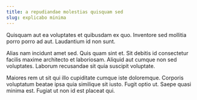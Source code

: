 ```yaml
---
title: a repudiandae molestias quisquam sed
slug: explicabo minima
---
```


Quisquam aut ea voluptates et quibusdam ex quo. Inventore sed mollitia porro porro ad aut. Laudantium id non sunt.

Alias nam incidunt amet sed. Quis quam sint et. Sit debitis id consectetur facilis maxime architecto et laboriosam. Aliquid aut cumque non sed voluptates. Laborum recusandae sit quia suscipit voluptate.

Maiores rem ut sit qui illo cupiditate cumque iste doloremque. Corporis voluptatum beatae ipsa quia similique sit iusto. Fugit optio ut. Saepe quasi minima est. Fugiat ut non id est placeat qui.
